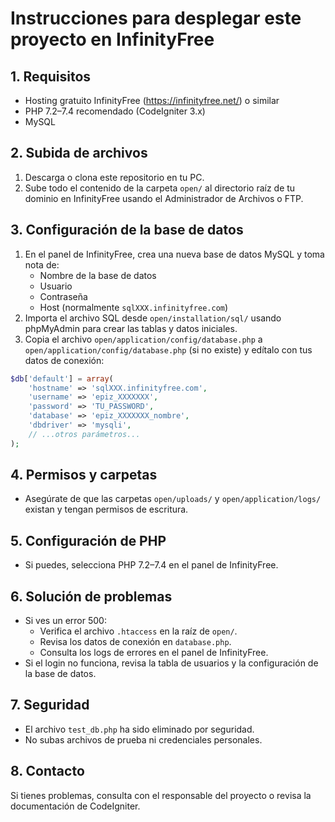 # Instrucciones para desplegar este proyecto en InfinityFree

## 1. Requisitos
- Hosting gratuito InfinityFree (https://infinityfree.net/) o similar
- PHP 7.2–7.4 recomendado (CodeIgniter 3.x)
- MySQL

## 2. Subida de archivos
1. Descarga o clona este repositorio en tu PC.
2. Sube todo el contenido de la carpeta `open/` al directorio raíz de tu dominio en InfinityFree usando el Administrador de Archivos o FTP.

## 3. Configuración de la base de datos
1. En el panel de InfinityFree, crea una nueva base de datos MySQL y toma nota de:
   - Nombre de la base de datos
   - Usuario
   - Contraseña
   - Host (normalmente `sqlXXX.infinityfree.com`)
2. Importa el archivo SQL desde `open/installation/sql/` usando phpMyAdmin para crear las tablas y datos iniciales.
3. Copia el archivo `open/application/config/database.php` a `open/application/config/database.php` (si no existe) y edítalo con tus datos de conexión:

```php
$db['default'] = array(
    'hostname' => 'sqlXXX.infinityfree.com',
    'username' => 'epiz_XXXXXXX',
    'password' => 'TU_PASSWORD',
    'database' => 'epiz_XXXXXXX_nombre',
    'dbdriver' => 'mysqli',
    // ...otros parámetros...
);
```

## 4. Permisos y carpetas
- Asegúrate de que las carpetas `open/uploads/` y `open/application/logs/` existan y tengan permisos de escritura.

## 5. Configuración de PHP
- Si puedes, selecciona PHP 7.2–7.4 en el panel de InfinityFree.

## 6. Solución de problemas
- Si ves un error 500:
  - Verifica el archivo `.htaccess` en la raíz de `open/`.
  - Revisa los datos de conexión en `database.php`.
  - Consulta los logs de errores en el panel de InfinityFree.
- Si el login no funciona, revisa la tabla de usuarios y la configuración de la base de datos.

## 7. Seguridad
- El archivo `test_db.php` ha sido eliminado por seguridad.
- No subas archivos de prueba ni credenciales personales.

## 8. Contacto
Si tienes problemas, consulta con el responsable del proyecto o revisa la documentación de CodeIgniter.
